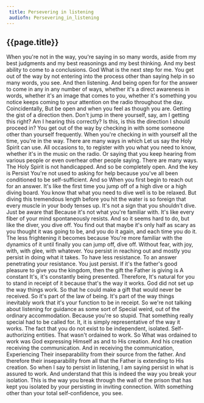 ```yaml
---
 title: Persevering in listening
 audiofn: Persevering_in_listening
---
```


## {{page.title}}

When you're not in the way, you're saying in so many words, aside from
my best judgments and my best reasonings and my best thinking. And my
best ability to come to a conclusions. God What is the next step for me.
You get out of the way by not entering into the process other than
saying help in so many words, you see. And then listening. And being
open for for the answer to come in any in any number of ways, whether
it's a direct awareness in words, whether it's an image that comes to
you, whether it's something you notice keeps coming to your attention on
the radio throughout the day. Coincidentally, But be open and when you
feel as though you are. Getting the gist of a direction then. Don't jump
in there yourself, say, am I getting this right? Am I hearing this
correctly? Is this, is this the direction I should proceed in? You get
out of the way by checking in with some someone other than yourself
frequently. When you're checking in with yourself all the time, you're
in the way. There are many ways in which Let us say the Holy Spirit can
use. All occasions to, to register with you what you need to know,
whether it's in the music on the radio. Or saying that you keep hearing
from various people or even overhear other people saying. There are many
ways. The Holy Spirit is not handicapped. And so be completely open. And
the key is Persist You're not used to asking for help because you've all
been conditioned to be self-sufficient. And so When you first begin to
reach out for an answer. It's like the first time you jump off of a high
dive or a high diving board. You know that what you need to dive well is
to be relaxed. But diving this tremendous length before you hit the
water is so foreign that every muscle in your body tenses up. It's not a
sign that you shouldn't dive. Just be aware that Because it's not what
you're familiar with. It's like every fiber of your mind spontaneously
resists. And so it seems hard to do, but like the diver, you dive off.
You find out that maybe it's only half as scary as you thought it was
going to be, and you do it again, and each time you do it. The less
frightening it becomes because You're more familiar with the dynamics of
it until finally you can jump off, dive off. Without fear, with joy,
with, with glee, with whatever. You persist in reaching out and mostly
you persist in doing what it takes. To have less resistance. To an
answer penetrating your resistance. You just persist. If it's the
father's good pleasure to give you the kingdom, then the gift the Father
is giving is A constant It's, it's constantly being presented.
Therefore, It's natural for you to stand in receipt of it because that's
the way it works. God did not set up the way things work. So that he
could make a gift that would never be received. So it's part of the law
of being. It's part of the way things inevitably work that it's your
function to be in receipt. So we're not talking about listening for
guidance as some sort of Special weird, out of the ordinary
accommodation. Because you're so stupid. That something really special
had to be called for. It, it is simply representative of the way it
works. The fact that you do not exist to be independent, isolated.
Self-authorizing entities. That wasn't ordained to work. So What was
ordained to work was God expressing Himself as and to His creation. And
his creation receiving the communication. And in receiving the
communication, Experiencing Their inseparability from their source from
the father. And therefore their inseparability from all that the Father
is extending to His creation. So when I say to persist in listening, I
am saying persist in what is assured to work. And understand that this
is indeed the way you break your isolation. This is the way you break
through the wall of the prison that has kept you isolated by your
persisting in inviting connection. With something other than your total
self-confidence, you see.

